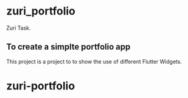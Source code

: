 # zuri_portfolio

Zuri Task.

## To create a simplte portfolio app

This project is a project to to show the use of different Flutter Widgets.

# zuri-portfolio
